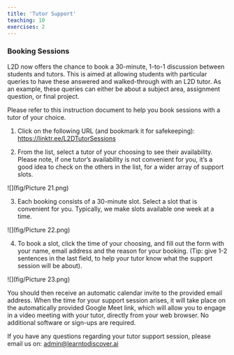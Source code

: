 ```yaml
---
title: 'Tutor Support'
teaching: 10
exercises: 2
---
```


### Booking Sessions

L2D now offers the chance to book a 30-minute, 1-to-1 discussion between students and tutors. This is aimed at allowing students with particular queries to have these answered and walked-through with an L2D tutor. As an example, these queries can either be about a subject area, assignment question, or final project.  
 
Please refer to this instruction document to help you book sessions with a tutor of your choice. 
 
1. Click on the following URL (and bookmark it for safekeeping): 
https://linktr.ee/L2DTutorSessions

2. From the list, select a tutor of your choosing to see their availability. Please note, if one tutor’s availability is not convenient for you, it’s a good idea to check on the others in the list, for a wider array of support slots. 

![](fig/Picture 21.png)

 
3. Each booking consists of a 30-minute slot. Select a slot that is convenient for you. Typically, we make slots available one week at a time. 

![](fig/Picture 22.png)

4. To book a slot, click the time of your choosing, and fill out the form with your name, email address and the reason for your booking. (Tip: give 1-2 sentences in the last field, to help your tutor know what the support session will be about). 

![](fig/Picture 23.png)

You should then receive an automatic calendar invite to the provided email address. When the time for your support session arises, it will take place on the automatically provided Google Meet link, which will allow you to engage in a video meeting with your tutor, directly from your web browser. No additional software or sign-ups are required. 
 
If you have any questions regarding your tutor support session, please email us on: admin@learntodiscover.ai 